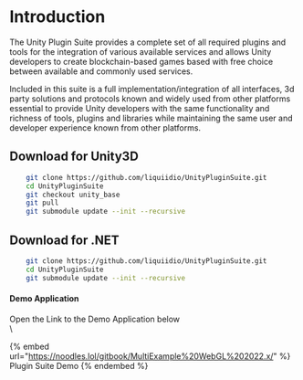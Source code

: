 # Introduction

The Unity Plugin Suite provides a complete set of all required plugins and tools for the integration of various available services and allows Unity developers to create blockchain-based games based with free choice between available and commonly used services.

Included in this suite is a full implementation/integration of all interfaces, 3d party solutions and protocols known and widely used from other platforms essential to provide Unity developers with the same functionality and richness of tools, plugins and libraries while maintaining the same user and developer experience known from other platforms.

## Download for Unity3D
```bash
    git clone https://github.com/liquiidio/UnityPluginSuite.git
    cd UnityPluginSuite
    git checkout unity_base
    git pull
    git submodule update --init --recursive
```

## Download for .NET
```bash
    git clone https://github.com/liquiidio/UnityPluginSuite.git
    cd UnityPluginSuite
    git submodule update --init --recursive
```
#### Demo Application

Open the Link to the Demo Application below\
\


{% embed url="https://noodles.lol/gitbook/MultiExample%20WebGL%202022.x/" %}
Plugin Suite Demo
{% endembed %}

